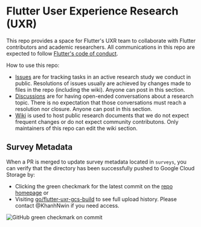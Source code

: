 # Flutter User Experience Research (UXR)

This repo provides a space for Flutter's UXR team to collaborate with Flutter contributors and academic researchers. All communications in this repo are expected to follow [Flutter's code of conduct](https://github.com/flutter/flutter/blob/master/CODE_OF_CONDUCT.md).

How to use this repo:
* [Issues](https://github.com/flutter/uxr/issues) are for tracking tasks in an active research study we conduct in public. Resolutions of issues usually are achieved by changes made to files in the repo (including the wiki). Anyone can post in this section.
* [Discussions](https://github.com/flutter/uxr/discussions) are for having open-ended conversations about a research topic. There is no expectation that those conversations must reach a resolution nor closure. Anyone can post in this section.
* [Wiki](https://github.com/flutter/uxr/wiki) is used to host public research documents that we do not expect frequent changes or do not expect community contributons. Only maintainers of this repo can edit the wiki section.

## Survey Metadata
When a PR is merged to update survey metadata located in `surveys`, you can verify that the directory has been successfully pushed to Google Cloud Storage by:
- Clicking the green checkmark for the latest commit on the [repo homepage](https://github.com/flutter/uxr) or
- Visiting [go/flutter-uxr-gcs-build](go/flutter-uxr-gcs-build) to see full upload history. Please contact @KhanhNwin if you need access. 

![GitHub green checkmark on commit](https://user-images.githubusercontent.com/102626803/278446271-cb4ccdbf-5831-4ffc-bc99-6951b5c691ce.png)
